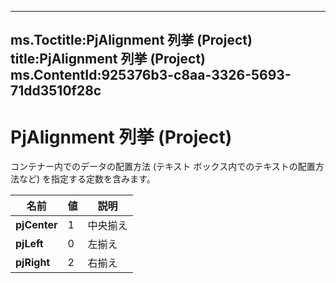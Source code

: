 

---
ms.Toctitle:PjAlignment 列挙 (Project)
title:PjAlignment 列挙 (Project)
ms.ContentId:925376b3-c8aa-3326-5693-71dd3510f28c
---
# PjAlignment 列挙 (Project)




コンテナー内でのデータの配置方法 (テキスト ボックス内でのテキストの配置方法など) を指定する定数を含みます。

|**名前**|**値**|**説明**|
|---|---|---|
|**pjCenter**|1|中央揃え|
|**pjLeft**|0|左揃え|
|**pjRight**|2|右揃え|




